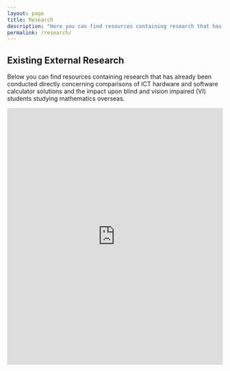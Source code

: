 ```yaml
---
layout: page
title: Research
description: "Here you can find resources containing research that has already been conducted directly concerning comparisons of ICT hardware and software calculator solutions and the impact upon blind and vision impaired (VI) students studying mathematics overseas."
permalink: /research/
---
```


## Existing External Research
Below you can find resources containing research that has already been conducted directly concerning comparisons of ICT hardware and software calculator solutions and the impact upon blind and vision impaired (VI) students studying mathematics overseas.
<!-- content taken from <https://www.codexworld.com/embed-pdf-document-file-in-html-web-page/>-->

<embed src="https://project.euromath.eu/wp-content/uploads/2018/10/O1_Report_EN.pdf#zoom=100&scrollbar=1&" type="application/pdf" width="100%" height="600px" />